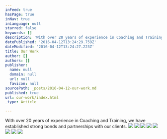 ```yaml
---
inFeed: true
hasPage: true
inNav: true
inLanguage: null
starred: false
keywords: []
description: 'With over 20 years of experience in Coaching and Training, we have established strong bonds and partnerships with our clients.'
datePublished: '2016-04-12T13:24:29.759Z'
dateModified: '2016-04-12T13:24:27.223Z'
title: Our Work
author: []
authors: []
publisher:
  name: null
  domain: null
  url: null
  favicon: null
sourcePath: _posts/2016-04-12-our-work.md
published: true
url: our-work/index.html
_type: Article

---
```

With over 20 years of experience in Coaching and Training, we have established strong bonds and partnerships with our clients.
![](https://the-grid-user-content.s3-us-west-2.amazonaws.com/50bfb97a-6bfd-467e-9ae8-d2fcae1ea29a.jpg)
![](https://the-grid-user-content.s3-us-west-2.amazonaws.com/e7b8a4ac-2f62-4fd2-89c4-b1ae29730a39.jpg)
![](https://the-grid-user-content.s3-us-west-2.amazonaws.com/2cdb9ea8-e797-4cfd-b98d-06f2a63cd704.jpg)
![](https://s3-us-west-2.amazonaws.com/the-grid-img/p/8b32ef04724cc6a2bd34faae2a8de792445720a8.jpg)
![](https://the-grid-user-content.s3-us-west-2.amazonaws.com/3169059c-8baa-4d87-9f79-5fbf6cca36b2.jpg)
![](https://the-grid-user-content.s3-us-west-2.amazonaws.com/603906aa-1299-4402-a519-04fc0713d803.jpg)
![](https://the-grid-user-content.s3-us-west-2.amazonaws.com/e50c7b39-d83c-491e-a042-4427bf29dce0.jpg)
![](https://the-grid-user-content.s3-us-west-2.amazonaws.com/fb90609a-3c67-4f40-a896-204ddb85f481.jpg)